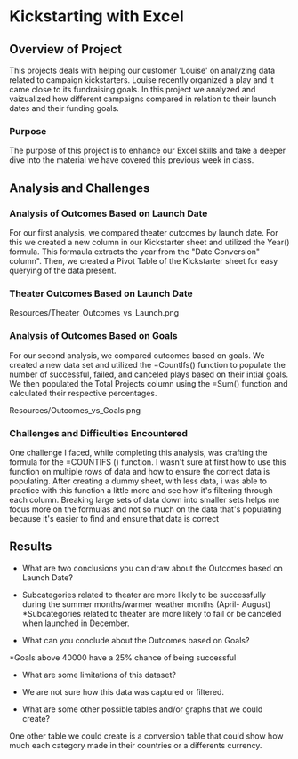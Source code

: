 # Kickstarting with Excel

## Overview of Project

This projects deals with helping our customer 'Louise' on analyzing data related to campaign kickstarters. Louise recently organized a play and it came close to its fundraising goals. In this project we analyzed and vaizualized how different campaigns compared in relation to their launch dates and their funding goals. 

### Purpose

The purpose of this project is to enhance our Excel skills and take a deeper dive into the material we have covered this previous week in class.

## Analysis and Challenges

### Analysis of Outcomes Based on Launch Date

For our first analysis, we compared theater outcomes by launch date. For this we created a new column in our Kickstarter sheet and utilized the Year() formula. This formaula extracts the year from the "Date Conversion" column". Then, we created a Pivot Table of the Kickstarter sheet for easy querying of the data present.

### Theater Outcomes Based on Launch Date


Resources/Theater_Outcomes_vs_Launch.png

### Analysis of Outcomes Based on Goals

For our second analysis, we compared outcomes based on goals. We created a new data set and utilized the =CountIfs() function to populate the number of successful, failed, and canceled plays based on their intial goals. We then populated the Total Projects column using the =Sum() function and calculated their respective percentages.


Resources/Outcomes_vs_Goals.png


### Challenges and Difficulties Encountered

One challenge I faced, while completing this analysis, was crafting the formula for the =COUNTIFS () function. I wasn't sure at first how to use this function on multiple rows of data and how to ensure the correct data is populating. After creating a dummy sheet, with less data, i was able to practice with this function a little more and see how it's filtering through each column. Breaking large sets of data down into smaller sets helps me focus more on the formulas and not so much on the data that's populating because it's easier to find and ensure that data is correct

## Results

- What are two conclusions you can draw about the Outcomes based on Launch Date?
* Subcategories related to theater are more likely to be successfully during the summer months/warmer weather months (April- August)
*Subcategories related to theater are more likely to fail or be canceled when launched in December. 

- What can you conclude about the Outcomes based on Goals?

*Goals above 40000 have a 25% chance of being successful 

- What are some limitations of this dataset?

* We are not sure how this data was captured or filtered.

- What are some other possible tables and/or graphs that we could create?

One other table we could create is a conversion table that could show how much each category made in their countries or a differents currency. 


